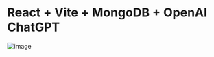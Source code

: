 # React + Vite + MongoDB + OpenAI ChatGPT

![image](https://github.com/JoshuaMacklin/NotesGPT/assets/69019114/470b09e3-dbd7-4f01-ba5a-37a830382af1)
